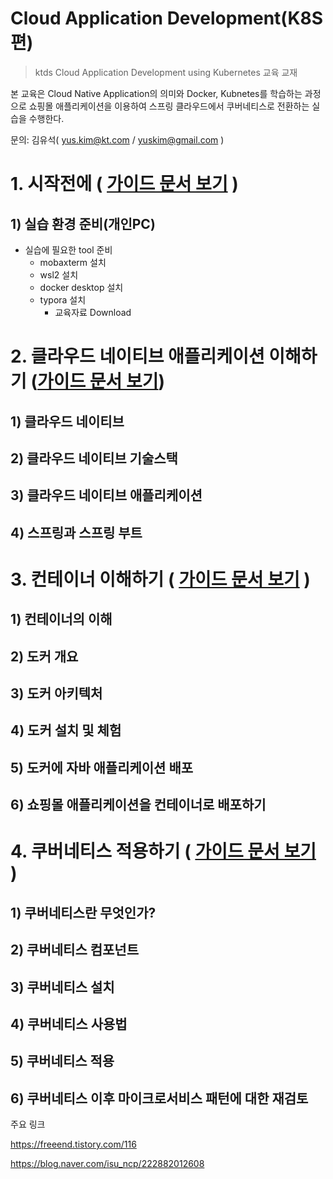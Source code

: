 

# Cloud Application Development(K8S편)

> ktds Cloud Application Development using Kubernetes 교육 교재

본 교육은 Cloud Native Application의 의미와 Docker, Kubnetes를 학습하는 과정으로 쇼핑몰 애플리케이션을 이용하여 스프링 클라우드에서 쿠버네티스로 전환하는 실습을 수행한다.

문의: 김유석( yus.kim@kt.com / yuskim@gmail.com )






# 1. 시작전에 ( [가이드 문서 보기](./preparation/preparation.md) )  



## 1) 실습 환경 준비(개인PC)

- 실습에 필요한 tool 준비
  - mobaxterm 설치
  - wsl2 설치
  - docker desktop 설치
  - typora 설치
    - 교육자료  Download



# 2. 클라우드 네이티브 애플리케이션 이해하기 ([가이드 문서 보기](./cloud-native/CloudNativeApp.md))



## 1) 클라우드 네이티브

## 2) 클라우드 네이티브 기술스택

## 3) 클라우드 네이티브 애플리케이션

## 4) 스프링과 스프링 부트




# 3. 컨테이너 이해하기 ( [가이드 문서 보기](./docker/docker.md) )  



## 1) 컨테이너의 이해

## 2) 도커 개요

## 3) 도커 아키텍처

## 4) 도커 설치 및 체험

## 5) 도커에 자바 애플리케이션 배포

## 6) 쇼핑몰 애플리케이션을 컨테이너로 배포하기



# 4. 쿠버네티스 적용하기 ( [가이드 문서 보기](./kubernetes/kubernetes.md) )  



## 1) 쿠버네티스란 무엇인가?

## 2) 쿠버네티스 컴포넌트

## 3) 쿠버네티스 설치

## 4) 쿠버네티스 사용법

## 5) 쿠버네티스 적용

## 6) 쿠버네티스 이후 마이크로서비스 패턴에 대한 재검토



주요 링크 

https://freeend.tistory.com/116

https://blog.naver.com/isu_ncp/222882012608







